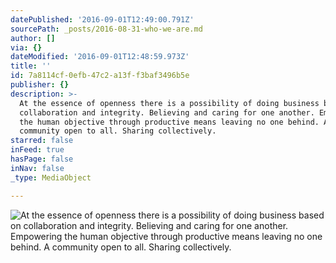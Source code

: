```yaml
---
datePublished: '2016-09-01T12:49:00.791Z'
sourcePath: _posts/2016-08-31-who-we-are.md
author: []
via: {}
dateModified: '2016-09-01T12:48:59.973Z'
title: ''
id: 7a8114cf-0efb-47c2-a13f-f3baf3496b5e
publisher: {}
description: >-
  At the essence of openness there is a possibility of doing business based on
  collaboration and integrity. Believing and caring for one another. Empowering
  the human objective through productive means leaving no one behind. A
  community open to all. Sharing collectively.
starred: false
inFeed: true
hasPage: false
inNav: false
_type: MediaObject

---
```

![At the essence of openness there is a possibility of doing business based on collaboration and integrity. Believing and caring for one another. Empowering the human objective through productive means leaving no one behind. A community open to all. Sharing collectively.](https://the-grid-user-content.s3-us-west-2.amazonaws.com/7b3c651b-7139-4681-9072-57bae30fa935.jpg)